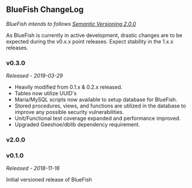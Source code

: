 ## BlueFish ChangeLog
*BlueFish intends to follows [Semantic Versioning 2.0.0](https://semver.org/)*

As BlueFish is currently in active development, drastic changes are to be expected
during the v0.x.x point releases. Expect stability in the 1.x.x releases.

### v0.3.0
*Released - 2019-03-29*

* Heavily modified from 0.1.x & 0.2.x released.
* Tables now utilize UUID's
* Maria/MySQL scripts now available to setup database for BlueFish.
* Stored procedures, views, and functions are utilized in the database to improve
any possible security vulnerabilities.
* Unit/Functional test coverage expanded and performance improved.
* Upgraded Geeshoe/dblib dependency requirement.

### v2.0.0

### v0.1.0
*Released - 2018-11-16*

Initial versioned release of BlueFish